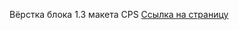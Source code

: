 Вёрстка блока 1.3 макета CPS
<a href="https://asmtv1.github.io/Cata-3.1.4/#">Ссылка на страницу</a>
